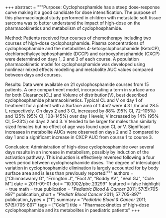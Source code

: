 +++
abstract = """Purpose: Cyclophosphamide has a steep dose-response curve making it a good candidate for dose intensification. The purpose of this pharmacological study performed in children with metastatic soft tissue sarcoma was to better understand the impact of high-dose on the pharmacokinetics and metabolism of cyclophosphamide.

Method: Patients received four courses of chemotherapy including two courses of high-dose cyclophosphamide. Plasma concentrations of cyclophosphamide and the metabolites 4-ketocyclophosphamide (KetoCP), dechloroethylcyclophosphamide (DCCP) and carboxyphosphamide (CXCP) were determined on days 1, 2 and 3 of each course. A population pharmacokinetic model for cyclophosphamide was developed using nonlinear mixed effects modelling and metabolite AUC values compared between days and courses.

Results: Data were available on 21 cyclophosphamide courses from 15 patients. A one compartment model, incorporating a term in surface area for both Clearance(CL) and Volume of distribution(V), best described cyclophosphamide pharmacokinetics. Typical CL and V on day 1 of treatment for a patient with a Surface area of 1.4m2 were 4.3 L/hr and 28.5 L respectively. On days 2 and 3 CL increased by 88% (95% CI, 72–105%) and 125% (95% CI, 108–145%) over day 1 levels; V increased by 14% (95% CI, 5–23%) on days 2 and 3. V tended to be larger for males than similarly sized females but no effect of age was found upon CL or V. Significant increases in metabolite AUCs were observed on days 2 and 3 compared to day 1 and a significant increase in CXCP AUC from course 1 to course 3.

Conclusion: Administration of high-dose cyclophosphamide over several days results in an increase in metabolism, possibly by induction of the activation pathway. This induction is effectively reversed following a four week period between cyclophosphamide doses. The degree of intersubject variation in cyclophosphamide elimination is largely accounted for by body surface area and is less than previously reported."""
authors = ["Chinnaswamy G", "Errington J", "Foot A", "Boddy AV", "Veal GJ", "Cole M"]
date = 2011-09-01
doi = "10.1002/pbc.23299"
featured = false
highlight = true
math = true
publication = "*Pediatric Blood & Cancer* 2011; 57(5):705-897"
publication_short = "*Pediatr Blood Cancer* 2011; 57:705-897"
publication_types = ["1"]
summary = "*Pediatric Blood & Cancer* 2011; 57(5):705-897"
tags = ["Cole"]
title = "Pharmacokinetics of high-dose cyclophosphamide and its metabolites in paediatric patients"
+++
